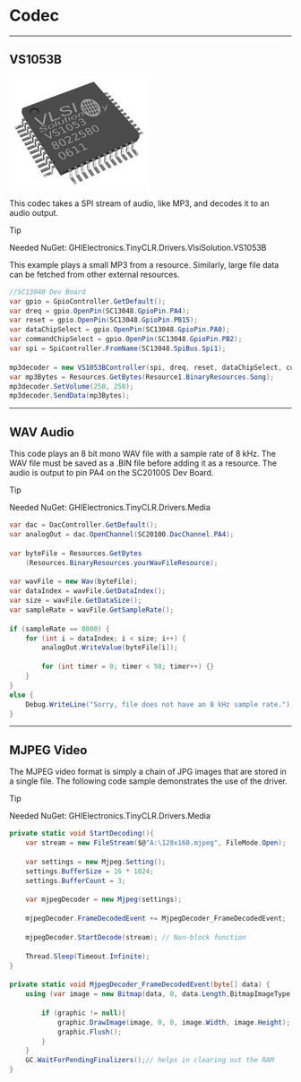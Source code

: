 # Codec
---

## VS1053B

![VS1053B](./images/VS1053B.png)

This codec takes a SPI stream of audio, like MP3, and decodes it to an audio output.

>[!TIP]
>Needed NuGet: GHIElectronics.TinyCLR.Drivers.VlsiSolution.VS1053B

This example plays a small MP3 from a resource. Similarly, large file data can be fetched from other external resources.

```cs
//SC13048 Dev Board
var gpio = GpioController.GetDefault();
var dreq = gpio.OpenPin(SC13048.GpioPin.PA4);
var reset = gpio.OpenPin(SC13048.GpioPin.PB15);
var dataChipSelect = gpio.OpenPin(SC13048.GpioPin.PA0);
var commandChipSelect = gpio.OpenPin(SC13048.GpioPin.PB2);
var spi = SpiController.FromName(SC13048.SpiBus.Spi1);

mp3decoder = new VS1053BController(spi, dreq, reset, dataChipSelect, commandChipSelect);
var mp3Bytes = Resources.GetBytes(Resource1.BinaryResources.Song);
mp3decoder.SetVolume(250, 250);
mp3decoder.SendData(mp3Bytes);
```
---

## WAV Audio

This code plays an 8 bit mono WAV file with a sample rate of 8 kHz. The WAV file must be saved as a .BIN file before adding it as a resource. The audio is output to pin PA4 on the SC20100S Dev Board.

> [!Tip]
> Needed NuGet: GHIElectronics.TinyCLR.Drivers.Media


```cs
var dac = DacController.GetDefault();
var analogOut = dac.OpenChannel(SC20100.DacChannel.PA4);

var byteFile = Resources.GetBytes
    (Resources.BinaryResources.yourWavFileResource);

var wavFile = new Wav(byteFile);
var dataIndex = wavFile.GetDataIndex();
var size = wavFile.GetDataSize();
var sampleRate = wavFile.GetSampleRate();

if (sampleRate == 8000) {
    for (int i = dataIndex; i < size; i++) {
        analogOut.WriteValue(byteFile[i]);

        for (int timer = 0; timer < 58; timer++) {}
    }
}
else {
    Debug.WriteLine("Sorry, file does not have an 8 kHz sample rate.");
}
```
---

## MJPEG Video

The MJPEG video format is simply a chain of JPG images that are stored in a single file. The following code sample demonstrates the use of the driver.

> [!Tip]
> Needed NuGet: GHIElectronics.TinyCLR.Drivers.Media

```cs
private static void StartDecoding(){
    var stream = new FileStream($@"A:\128x160.mjpeg", FileMode.Open);

    var settings = new Mjpeg.Setting();
    settings.BufferSize = 16 * 1024;
    settings.BufferCount = 3;

    var mjpegDecoder = new Mjpeg(settings);

    mjpegDecoder.FrameDecodedEvent += MjpegDecoder_FrameDecodedEvent;

    mjpegDecoder.StartDecode(stream); // Non-block function

    Thread.Sleep(Timeout.Infinite);
}

private static void MjpegDecoder_FrameDecodedEvent(byte[] data) {
    using (var image = new Bitmap(data, 0, data.Length,BitmapImageType.Jpeg)){

        if (graphic != null){
            graphic.DrawImage(image, 0, 0, image.Width, image.Height);
            graphic.Flush();
        }
    }
    GC.WaitForPendingFinalizers();// helps in clearing out the RAM
}
```

